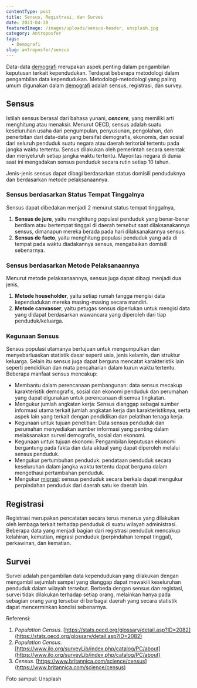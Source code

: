 ```yaml
---
contentType: post
title: Sensus, Registrasi, dan Survei
date: 2021-04-30
featuredImage: /images/uploads/sensus-header, unsplash.jpg
category: Antroposfer
tags:
  - Demografi
slug: antroposfer/sensus
---
```


Data-data [demografi](https://supergeografi.com/antroposfer/demografi/) merupakan aspek penting dalam pengambilan keputusan terkait kependudukan. Terdapat beberapa metodologi dalam pengambilan data kependudukan. Metodologi-metodologi yang paling umum digunakan dalam [demografi](https://supergeografi.com/antroposfer/demografi/) adalah sensus, registrasi, dan survey.

## Sensus

Istilah sensus berasal dari bahasa yunani, ***cencere**,* yang memiliki arti menghitung atau menaksir. Menurut OECD, sensus adalah suatu keseluruhan usaha dari pengumpulan, penyusunan, pengolahan, dan penerbitan dari data-data yang bersifat demografis, ekonomis, dan sosial dari seluruh penduduk suatu negara atau daerah teritorial tertentu pada jangka waktu tertentu. Sensus dilakukan oleh pemerintah secara serentak dan menyeluruh setiap jangka waktu tertentu. Mayoritas negara di dunia saat ini mengadakan sensus penduduk secara rutin setiap 10 tahun.

Jenis-jenis sensus dapat dibagi berdasarkan status domisili penduduknya dan berdasarkan metode pelaksanaannya.

### Sensus berdasarkan Status Tempat Tinggalnya

Sensus dapat dibedakan menjadi 2 menurut status tempat tinggalnya,

1. **Sensus de jure**, yaitu menghitung populasi penduduk yang benar-benar berdiam atau bertempat tinggal di daerah tersebut saat dilaksanakannya sensus, dimanapun mereka berada pada hari dilaksanakannya sensus.
2. **Sensus de facto**, yaitu menghitung populasi penduduk yang ada di tempat pada waktu diadakannya sensus, mengabaikan domisili sebenarnya.

### Sensus berdasarkan Metode Pelaksanaannya

Menurut metode pelaksanaannya, sensus juga dapat dibagi menjadi dua jenis,

1. **Metode householder**, yaitu setiap rumah tangga mengisi data kependudukan mereka masing-masing secara mandiri.
2. **Metode canvasser**, yaitu petugas sensus diperlukan untuk mengisi data yang didapat berdasarkan wawancara yang diperoleh dari tiap penduduk/keluarga.

### Kegunaan Sensus

Sensus populasi utamanya bertujuan untuk mengumpulkan dan menyebarluaskan statistik dasar seperti usia, jenis kelamin, dan struktur keluarga. Selain itu sensus juga dapat berguna mencatat karakteristik lain seperti pendidikan dan mata pencaharian dalam kurun waktu tertentu. Beberapa manfaat sensus mencakup:

- Membantu dalam perencanaan pembangunan: data sensus mecakup karakteristik demografis, sosial dan ekonomi penduduk dan perumahan yang dapat digunakan untuk perencanaan di semua tingkatan.
- Mengukur jumlah angkatan kerja: Sensus dianggap sebagai sumber informasi utama terkait jumlah angkatan kerja dan karakteristiknya, serta aspek lain yang terkait dengan pendidikan dan pelatihan tenaga kerja.
- Kegunaan untuk tujuan penelitian: Data sensus penduduk dan perumahan menyediakan sumber informasi yang penting dalam melaksanakan survei demografis, sosial dan ekonomi.
- Kegunaan untuk tujuan ekonomi: Pengambilan keputusan ekonomi bergantung pada fakta dan data aktual yang dapat diperoleh melalui sensus penduduk.
- Mengukur pertumbuhan penduduk: pendataan penduduk secara keseluruhan dalam jangka waktu tertentu dapat berguna dalam mengethaui pertambahan penduduk.
- Mengukur [migrasi](https://supergeografi.com/antroposfer/penyebab-migrasi/): sensus penduduk secara berkala dapat mengukur perpindahan penduduk dari daerah satu ke daerah lain.

## Registrasi

Registrasi merupakan pencatatan secara terus menerus yang dilakukan oleh lembaga terkait terhadap penduduk di suatu wilayah administrasi. Beberapa data yang menjadi bagian dari registrasi penduduk mencakup kelahiran, kematian, migrasi penduduk (perpindahan tempat tinggal), perkawinan, dan kematian.

## Survei

Survei adalah pengambilan data kependudukan yang dilakukan dengan mengambil sejumlah sampel yang dianggap dapat mewakili keseluruhan penduduk dalam wilayah tersebut. Berbeda dengan sensus dan registasi, survei tidak dilakukan terhadap setiap orang, melainkan hanya pada sebagian orang yang tersebar di berbagai daerah yang secara statistik dapat mencerminkan kondisi sebenarnya.

Referensi:

1. *Population Census.* [https://stats.oecd.org/glossary/detail.asp?ID=2082](https://stats.oecd.org/glossary/detail.asp?ID=2082)
2. *Population Census.* [https://www.ilo.org/surveyLib/index.php/catalog/PC/about](https://www.ilo.org/surveyLib/index.php/catalog/PC/about)
3. *Census.* [https://www.britannica.com/science/census](https://www.britannica.com/science/census)

Foto sampul: Unsplash
